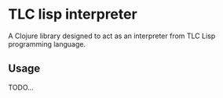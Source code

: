 # TLC lisp interpreter

A Clojure library designed to act as an interpreter from TLC Lisp programming language.

## Usage

TODO...
